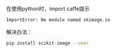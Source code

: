 

在使用python时，import caffe提示
```bash
ImportError: No module named skimage.io
```


解决办法：
```bash
pip install scikit-image --user
```


